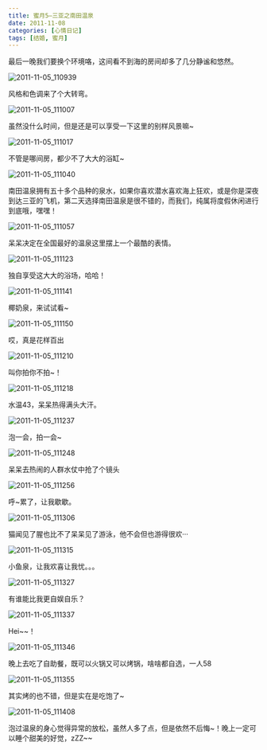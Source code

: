 ```yaml
---
title: 蜜月5–三亚之南田温泉
date: 2011-11-08
categories: [心情日记]
tags: [结婚, 蜜月]
---
```


最后一晚我们要换个环境咯，这间看不到海的房间却多了几分静谧和悠然。

![2011-11-05_110939](http://fwhyy.com/img/post/2011-11-05_110939.jpg)

风格和色调来了个大转弯。

![2011-11-05_111007](http://fwhyy.com/img/post/2011-11-05_111007.jpg)

虽然没什么时间，但是还是可以享受一下这里的别样风景嘛~

![2011-11-05_111017](http://fwhyy.com/img/post/2011-11-05_111017.jpg)

不管是哪间房，都少不了大大的浴缸~

![2011-11-05_111040](http://fwhyy.com/img/post/2011-11-05_111040.jpg)

南田温泉拥有五十多个品种的泉水，如果你喜欢潜水喜欢海上狂欢，或是你是深夜到达三亚的飞机，第二天选择南田温泉是很不错的，而我们，纯属将度假休闲进行到底哦，嘿嘿！

![2011-11-05_111057](http://fwhyy.com/img/post/2011-11-05_111057.jpg)

呆呆决定在全国最好的温泉这里摆上一个最酷的表情。

![2011-11-05_111123](http://fwhyy.com/img/post/2011-11-05_111123.jpg)

独自享受这大大的浴场，哈哈！

![2011-11-05_111141](http://fwhyy.com/img/post/2011-11-05_111141.jpg)

椰奶泉，来试试看~

![2011-11-05_111150](http://fwhyy.com/img/post/2011-11-05_111150.jpg)

哎，真是花样百出

![2011-11-05_111210](http://fwhyy.com/img/post/2011-11-05_111210.jpg)

叫你拍你不拍~！

![2011-11-05_111218](http://fwhyy.com/img/post/2011-11-05_111218.jpg)

水温43，呆呆热得满头大汗。

![2011-11-05_111237](http://fwhyy.com/img/post/2011-11-05_111237.jpg)

泡一会，拍一会~

![2011-11-05_111248](http://fwhyy.com/img/post/2011-11-05_111248.jpg)

呆呆去热闹的人群水仗中抢了个镜头

![2011-11-05_111256](http://fwhyy.com/img/post/2011-11-05_111256.jpg)

呼~累了，让我歇歇。

![2011-11-05_111306](http://fwhyy.com/img/post/2011-11-05_111306.jpg)

猫闻见了腥也比不了呆呆见了游泳，他不会但也游得很欢···

![2011-11-05_111315](http://fwhyy.com/img/post/2011-11-05_111315.jpg)

小鱼泉，让我欢喜让我忧。。。

![2011-11-05_111327](http://fwhyy.com/img/post/2011-11-05_111327.jpg)

有谁能比我更自娱自乐？

![2011-11-05_111337](http://fwhyy.com/img/post/2011-11-05_111337.jpg)

Hei~~！

![2011-11-05_111346](http://fwhyy.com/img/post/2011-11-05_111346.jpg)

晚上去吃了自助餐，既可以火锅又可以烤锅，啥啥都自选，一人58

![2011-11-05_111355](http://fwhyy.com/img/post/2011-11-05_111355.jpg)

其实烤的也不错，但是实在是吃饱了~

![2011-11-05_111408](http://fwhyy.com/img/post/2011-11-05_111408.jpg)

泡过温泉的身心觉得异常的放松，虽然人多了点，但是依然不后悔~！晚上一定可以睡个甜美的好觉，zZZ~~


